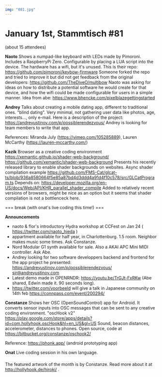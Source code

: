 ```yaml
---
img: "081.jpg"
---
```


# **January 1st, Stammtisch #81**

(about 15 attendees)

**Naoto**
Shows a numpad-like keyboard with LEDs made by Pimoroni. Includes a RaspberryPi Zero. Configurable by placing a LUA script into the device. The hardware has a wifi, but it's unused.
This is their repo: https://github.com/pimoroni/keybow-firmware 
Someone forked the repo and tried to improve it but did not get feedback from the original developers: https://github.com/TheDiveO/multibow
Naoto was asking for ideas on how to distribute a potential software he would create for that device, and how the wifi could  be made configurable for users in a simple manner.
Idea from abe: https://www.bhencke.com/pixelblazegettingstarted

**Andrey**
Talks about creating a mobile dating app, different to traditional ones. "blind dating". Very minimal, not gathering user data like photos, age, interests..., only e-mail.
Here is a description of the project:
https://andreyustinov.com/p/possiblerendezvous/
Andrey is looking for team members to write that app.

References: Miranda July (https://vimeo.com/105285889), Lauren McCarthy (https://lauren-mccarthy.com/)

**Kazik**
Browser as a creative coding environment
https://xemantic.github.io/shader-web-background/
https://github.com/xemantic/shader-web-background
Presents his recently released library to enable shader backgrounds on websites.
Async shader compilation example https://github.com/FMS-Cat/glcat-ts/blob/936a8580664f5e85a87bd4d3ddd4a91d4f10c578/src/GLCatProgram.ts
Depends on: https://developer.mozilla.org/en-US/docs/Web/API/KHR_parallel_shader_compile
Added to relatively recent versions of browsers, might be nice as an option but it seems that shader compilation is not a bottlenceck here.

=== break (with onat's live coding this time!) === 

**Announcements**

- naoto & flor's introductory Hydra workshop at CCFest on Jan 24 ( https://twitter.com/naoto_hieda )
- appartment available for half year, in Charlottenburg. 1.5 room. Neighbor makes music some times. Ask Constanze.
- Nord Modular G1 synth available for sale. Also a AKAI APC Mini MIDI controller. Ask Abe.
- Andrey looking for two software developpers backend and frontend for the app project he presented: https://andreyustinov.com/p/possiblerendezvous/ sir@andreyustinov.com
- Latest demo made in OPENRNDR: https://youtu.be/TrGJt-FxRKw (Abe shared, Edwin made it.  90 seconds long).
- https://twitter.com/voorbeeld will give a talk in Japanese community on 14th feb https://connpass.com/event/200294/

**Constanze**
Shows her OSC (OpenSoundControl) app for Android. It converts sensor inputs into OSC messages that can be sent to any creative coding environment.
"oscHook v2" https://play.google.com/store/apps/details?id=com.hollyhook.oscHook&hl=en_US&gl=US
Sound, beacon distances, accelerometer, distances to phones. Open source, code at https://bitbucket.org/constanze/oschook2/

Reference: https://phonk.app/ (android prototyping app)

**Onat**
Live coding session in his own language.

###

The featured artwork of the month is by Constanze. Read more about it at http://hollyhook.de/hiroki/ .

